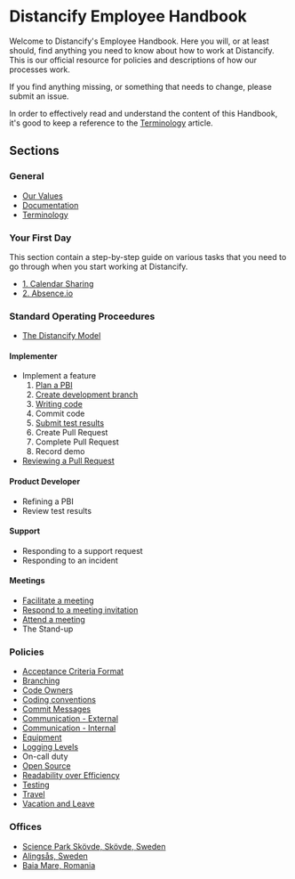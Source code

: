 # Distancify Employee Handbook

Welcome to Distancify's Employee Handbook. Here you will, or at least should, find anything you need to know about how to work at Distancify. This is our official resource for policies and descriptions of how our processes work.

If you find anything missing, or something that needs to change, please submit an issue.

In order to effectively read and understand the content of this Handbook, it's good to keep a reference to the [Terminology](general/terminology.md) article.

## Sections

### General

* [Our Values](general/our-values.md)
* [Documentation](general/documentation.md)
* [Terminology](general/terminology.md)

### Your First Day

This section contain a step-by-step guide on various tasks that you need to go through when you start working at Distancify.

* [1. Calendar Sharing](first-day/1-calendar-sharing.md)
* [2. Absence.io](first-day/2-absence-io.md)

### Standard Operating Proceedures

* [The Distancify Model](sop/the-distancify-model.md)

#### Implementer

* Implement a feature
  1. [Plan a PBI](sop/implementer/plan-a-pbi.md)
  2. [Create development branch](sop/implementer/create-development-branch.md)
  3. [Writing code](sop/implementer/writing-code.md)
  4. Commit code
  5. [Submit test results](sop/implementer/submit-test-results.md)
  6. Create Pull Request
  7. Complete Pull Request
  8. Record demo
* [Reviewing a Pull Request](sop/implementer/reviewing-a-pull-request.md)

#### Product Developer

* Refining a PBI
* Review test results

#### Support

* Responding to a support request
* Responding to an incident

#### Meetings

* [Facilitate a meeting](sop/meetings/facilitate-a-meeting.md)
* [Respond to a meeting invitation](sop/meetings/respond-to-a-meeting-invitation.md)
* [Attend a meeting](sop/meetings/attend-a-meeting.md)
* The Stand-up

### Policies

* [Acceptance Criteria Format](policies/acceptance-criteria-format.md)
* [Branching](policies/branching.md)
* [Code Owners](policies/code-owners.md)
* [Coding conventions](policies/coding-conventions.md)
* [Commit Messages](policies/commit-messages.md)
* [Communication - External](policies/external-communication.md)
* [Communication - Internal](policies/internal-communication.md)
* [Equipment](policies/equipment.md)
* [Logging Levels](policies/logging-levels.md)
* On-call duty
* [Open Source](policies/open-source.md)
* [Readability over Efficiency](policies/readability-over-efficiency.md)
* [Testing](policies/testing.md)
* [Travel](policies/travel.md)
* [Vacation and Leave](policies/calendar-vacation-and-leave.md)

### Offices

* [Science Park Skövde, Skövde, Sweden](offices/skovde.md)
* [Alingsås, Sweden](offices/alingsas.md)
* [Baia Mare, Romania](offices/baiamare.md)
